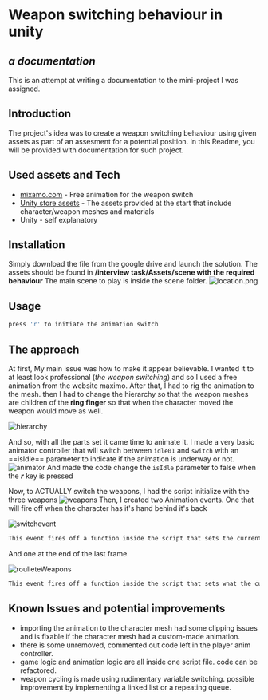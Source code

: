 # Weapon switching behaviour in unity
## _a documentation_

This is an attempt at writing a documentation to the mini-project I was assigned.

## Introduction

The project's idea was to create a weapon switching behaviour using given assets as part
of an assesment for a potential position. In this Readme, you will be provided with documentation
for such project.

## Used assets and Tech

- [mixamo.com](https://www.mixamo.com) - Free animation for the weapon switch
- [Unity store assets](https://assetstore.unity.com/packages/3d/characters/humanoids/fantasy/battle-wizard-poly-art-128097) - The assets provided at the start that include character/weapon meshes and materials
- Unity - self explanatory

## Installation

Simply download the file from the google drive and launch the solution. 
The assets should be found in **/interview task/Assets/scene with the required behaviour**
The main scene to play is inside the scene folder.
![location.png](https://i.postimg.cc/1415sVrV/location.png)

## Usage
```sh
press 'r' to initiate the animation switch
```

## The approach 

At first, My main issue was how to make it appear believable. I wanted it to at least look professional (_the weapon switching_) and so I used a free animation from the website maximo. 
After that, I had to rig the animation to the mesh. then I had to change the hierarchy so that the weapon meshes are children of the **ring finger** so that when the character moved the weapon would move as well. 

![hierarchy](https://i.postimg.cc/VkvrgpkJ/hierarchy.png)

And so, with all the parts set it came time to animate it. I made a very basic animator controller that will switch between `idle01` and `switch` with an ==isIdle== parameter to indicate if the animation is underway or not.
![animator](https://i.postimg.cc/WbrH9NXy/animator.png)
And made the code change the `isIdle` parameter to false when the ***r***  key is pressed

Now, to ACTUALLY switch the weapons, I had the script initialize with the three weapons
![weapons](https://i.postimg.cc/J7dQjf82/weapons.png)
Then, I created two Animation events. One that will fire off when the character has it's hand behind it's back 

![switchevent](https://i.postimg.cc/wT4TqkhJ/switchanimation.png)

```sh
This event fires off a function inside the script that sets the current equipped weapon to disabled and sets the next weapon on the list as enabled.
```

And one at the end of the last frame.

![roulleteWeapons](https://i.postimg.cc/SsVbZyd8/roullete.png)

```sh
This event fires off a function inside the script that sets what the current equipped weapon is and which weapon is due next.
```
## Known Issues and potential improvements
- importing the animation to the character mesh had some clipping issues and is fixable if the character mesh had a custom-made animation.
- there is some unremoved, commented out code left in the player anim controller. 
- game logic and animation logic are all inside one script file. code can be refactored.
- weapon cycling is made using rudimentary variable switching. possible improvement by implementing a linked list or a repeating queue. 
